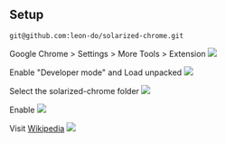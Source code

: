 <h2> Setup </h2>

`git@github.com:leon-do/solarized-chrome.git`

Google Chrome > Settings > More Tools > Extension
![](https://imgur.com/o1UH235.png)

Enable "Developer mode" and Load unpacked
![](https://imgur.com/W1jPp1e.png)

Select the solarized-chrome folder
![](https://imgur.com/kcRQJxi.png)

Enable
![](https://imgur.com/P3Yvuj4.png)

Visit [Wikipedia](https://en.wikipedia.org/wiki/Solarized_(color_scheme))
![](https://imgur.com/SudVUGY.png)

